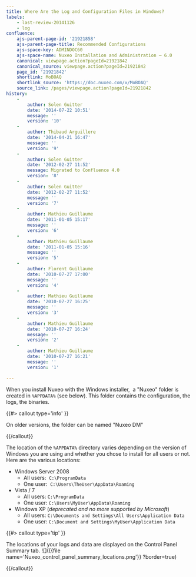 ```yaml
---
title: Where Are the Log and Configuration Files in Windows?
labels:
    - last-review-20141126
    - log
confluence:
    ajs-parent-page-id: '21921858'
    ajs-parent-page-title: Recommended Configurations
    ajs-space-key: ADMINDOC60
    ajs-space-name: Nuxeo Installation and Administration — 6.0
    canonical: viewpage.action?pageId=21921842
    canonical_source: viewpage.action?pageId=21921842
    page_id: '21921842'
    shortlink: MoBOAQ
    shortlink_source: 'https://doc.nuxeo.com/x/MoBOAQ'
    source_link: /pages/viewpage.action?pageId=21921842
history:
    - 
        author: Solen Guitter
        date: '2014-07-22 10:51'
        message: ''
        version: '10'
    - 
        author: Thibaud Arguillere
        date: '2014-04-21 16:47'
        message: ''
        version: '9'
    - 
        author: Solen Guitter
        date: '2012-02-27 11:52'
        message: Migrated to Confluence 4.0
        version: '8'
    - 
        author: Solen Guitter
        date: '2012-02-27 11:52'
        message: ''
        version: '7'
    - 
        author: Mathieu Guillaume
        date: '2011-01-05 15:17'
        message: ''
        version: '6'
    - 
        author: Mathieu Guillaume
        date: '2011-01-05 15:16'
        message: ''
        version: '5'
    - 
        author: Florent Guillaume
        date: '2010-07-27 17:00'
        message: ''
        version: '4'
    - 
        author: Mathieu Guillaume
        date: '2010-07-27 16:25'
        message: ''
        version: '3'
    - 
        author: Mathieu Guillaume
        date: '2010-07-27 16:24'
        message: ''
        version: '2'
    - 
        author: Mathieu Guillaume
        date: '2010-07-27 16:21'
        message: ''
        version: '1'

---
```

When you install Nuxeo with the Windows installer, &nbsp;a "Nuxeo" folder is created in&nbsp;`%APPDATA%` (see below). This folder contains the configuration, the logs, the binaries.

{{#> callout type='info' }}

On older versions, the folder can be named "Nuxeo DM"

{{/callout}}

The location of the&nbsp;`%APPDATA%` directory varies depending on the version of Windows you are using and whether you chose to install for all users or not. Here are the various locations:

*   Windows Server 2008
    *   All users:&nbsp;&nbsp;`C:\ProgramData`
    *   One user:&nbsp;&nbsp;`C:\Users\TheUser\AppData\Roaming
        `
*   Vista / 7
    *   All users:&nbsp;`C:\ProgramData`
    *   One user:&nbsp;`C:\Users\MyUser\AppData\Roaming`
*   Windows XP (_deprecated and no more supported by Microsoft_)
    *   All users: `C:\Documents and Settings\All Users\Application Data`
    *   One user:&nbsp;`C:\Document and Settings\MyUser\Application Data`

{{#> callout type='tip' }}

The locations of your logs and data are displayed on the Control Panel Summary tab.
![]({{file name='Nuxeo_control_panel_summary_locations.png'}} ?border=true)

{{/callout}}